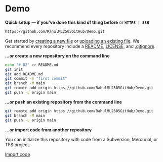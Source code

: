 # Demo

**Quick setup — if you’ve done this kind of thing before**
or **` HTTPS | SSH `** 
```bash
https://github.com/RahulML2505GitHub/Demo.git
```

Get started by [creating a new file](https://github.com/RahulML2505GitHub/Demo/new/main) or [uploading an existing file](https://github.com/RahulML2505GitHub/Demo/upload). We recommend every repository include a [README](https://github.com/RahulML2505GitHub/Demo/new/main?readme=1), [LICENSE](https://github.com/RahulML2505GitHub/Demo/new/main?filename=LICENSE.md), and [.gitignore](https://github.com/RahulML2505GitHub/Demo/new/main?filename=.gitignore).

**…or create a new repository on the command line**

```bash
echo "# D2" >> README.md
git init
git add README.md
git commit -m "first commit"
git branch -M main
git remote add origin https://github.com/RahulML2505GitHub/Demo.git
git push -u origin main
```

**…or push an existing repository from the command line**

```bash
git remote add origin https://github.com/RahulML2505GitHub/Demo.git
git branch -M main
git push -u origin main
```

**…or import code from another repository**

You can initialize this repository with code from a Subversion, Mercurial, or TFS project.

[Import code](https://github.com/RahulML2505GitHub/Demo/import)
